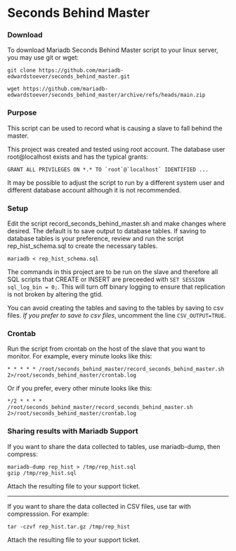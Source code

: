 # Seconds Behind Master

### Download
To download Mariadb Seconds Behind Master script to your linux server, you may use git or wget:

```
git clone https://github.com/mariadb-edwardstoever/seconds_behind_master.git
```

```
wget https://github.com/mariadb-edwardstoever/seconds_behind_master/archive/refs/heads/main.zip
```


### Purpose

This script can be used to record what is causing a slave to fall behind the master.

This project was created and tested using root account. The database user root@localhost exists and has the typical grants:
```
GRANT ALL PRIVILEGES ON *.* TO `root`@`localhost` IDENTIFIED ...
```
It may be possible to adjust the script to run by a different system user and different database account although it is not recommended.



### Setup 
Edit the script record_seconds_behind_master.sh and make changes where desired. 
The default is to save output to database tables. If saving to database tables is your preference, review and run the script rep_hist_schema.sql to create the necessary tables.
```
mariadb < rep_hist_schema.sql
```

The commands in this project are to be run on the slave and therefore all SQL scripts that CREATE or INSERT are preceeded with `SET SESSION sql_log_bin = 0;`. This will turn off binary logging to ensure that replication is not broken by altering the gtid. 

You can avoid creating the tables and saving to the tables by saving to csv files. _If you prefer to save to csv files_, uncomment the line `CSV_OUTPUT=TRUE`.

### Crontab
Run the script from crontab on the host of the slave that you want to monitor. For example, every minute looks like this:
```
* * * * * /root/seconds_behind_master/record_seconds_behind_master.sh 2>/root/seconds_behind_master/crontab.log
```
Or if you prefer, every other minute looks like this:
```
*/2 * * * * /root/seconds_behind_master/record_seconds_behind_master.sh 2>/root/seconds_behind_master/crontab.log
```

### Sharing results with Mariadb Support

If you want to share the data collected to tables, use mariadb-dump, then compress:
```
mariadb-dump rep_hist > /tmp/rep_hist.sql
gzip /tmp/rep_hist.sql
```
Attach the resulting file to your support ticket.

---

If you want to share the data collected in CSV files, use tar with compresssion. For example:
```
tar -czvf rep_hist.tar.gz /tmp/rep_hist
```
Attach the resulting file to your support ticket.
